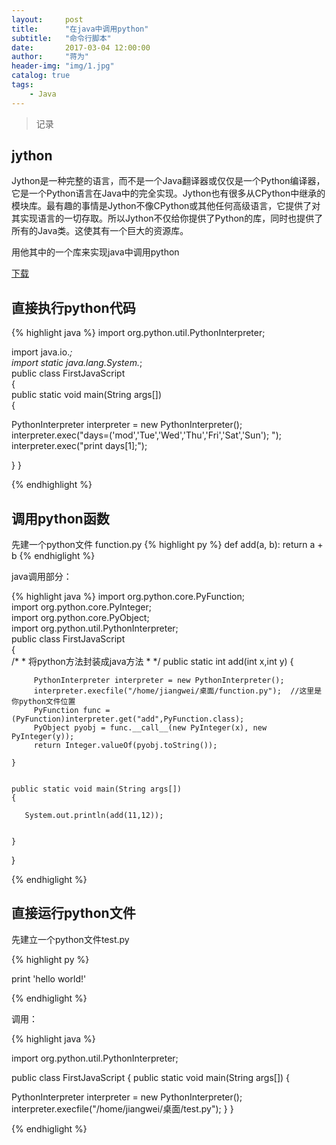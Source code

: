 ```yaml
---
layout:     post
title:      "在java中调用python"
subtitle:   "命令行脚本"
date:       2017-03-04 12:00:00
author:     "蒋为"
header-img: "img/1.jpg"
catalog: true
tags:
    - Java
---
```

>记录


## jython

Jython是一种完整的语言，而不是一个Java翻译器或仅仅是一个Python编译器，它是一个Python语言在Java中的完全实现。Jython也有很多从CPython中继承的模块库。最有趣的事情是Jython不像CPython或其他任何高级语言，它提供了对其实现语言的一切存取。所以Jython不仅给你提供了Python的库，同时也提供了所有的Java类。这使其有一个巨大的资源库。

用他其中的一个库来实现java中调用python

[下载](https://github.com/jiangwei1995910/jiangwei1995910.github.io/raw/master/files/jython-standalone-2.7.0.jar)

## 直接执行python代码

{% highlight java %}
import org.python.util.PythonInterpreter;  
  
import java.io.*;  
import static java.lang.System.*;  
public class FirstJavaScript  
{  
 public static void main(String args[])  
 {  
    
  PythonInterpreter interpreter = new PythonInterpreter();  
  interpreter.exec("days=('mod','Tue','Wed','Thu','Fri','Sat','Sun'); ");  
  interpreter.exec("print days[1];");  
    
    
 }
}  

{% endhighlight %}



## 调用python函数

先建一个python文件 function.py
{% highlight py %}
def add(a, b):
    return a + b
{% endhiglight %}




java调用部分：


{% highlight java %}
import org.python.core.PyFunction;  
import org.python.core.PyInteger;  
import org.python.core.PyObject;  
import org.python.util.PythonInterpreter;  
public class FirstJavaScript  
{  
	/*
	 * 将python方法封装成java方法
	 * */
	public static int add(int x,int y)
	{
		

		 PythonInterpreter interpreter = new PythonInterpreter();  
	     interpreter.execfile("/home/jiangwei/桌面/function.py");  //这里是你python文件位置
	     PyFunction func = (PyFunction)interpreter.get("add",PyFunction.class);  
	     PyObject pyobj = func.__call__(new PyInteger(x), new PyInteger(y));  
	     return Integer.valueOf(pyobj.toString());

	}
	
	
    public static void main(String args[])  
    {  
          
       System.out.println(add(11,12));
  
  
    }
}  

{% endhiglight %}


## 直接运行python文件

先建立一个python文件test.py

{% highlight py %}


print 'hello world!'

{% endhiglight %}




调用：



{% highlight java %}



import org.python.util.PythonInterpreter;
  
public class FirstJavaScript
{
 public static void main(String args[])
 {
    
  PythonInterpreter interpreter = new PythonInterpreter();
  interpreter.execfile("/home/jiangwei/桌面/test.py");
 }
}

{% endhiglight %}








